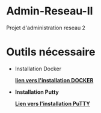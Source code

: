 # Admin-Reseau-II
Projet d'administration reseau 2

# Outils nécessaire 

* Installation Docker <b>

  [lien vers l'installation DOCKER](https://www.docker.com/get-started/)
 
* Installation Putty <b>
 
  [Lien vers l'installation PuTTY](https://www.putty.org/)
